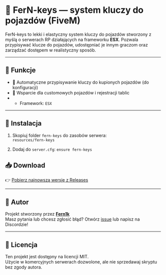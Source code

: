 # 🔑 FerN-keys — system kluczy do pojazdów (FiveM)

FerN-keys to lekki i elastyczny system kluczy do pojazdów stworzony z myślą o serwerach RP działających na frameworku **ESX**. 
Pozwala przypisywać klucze do pojazdów, udostępniać je innym graczom oraz zarządzać dostępem w realistyczny sposób.

---

## 🚗 Funkcje

- 🔐 Automatyczne przypisywanie kluczy do kupionych pojazdów (do konfiguracji)
- 🧠 Wsparcie dla customowych pojazdów i rejestracji tablic
- - Framework: `ESX`

---

## 🔧 Instalacja

1. Skopiuj folder `fern-keys` do zasobów serwera:  
   `resources/fern-keys`

2. Dodaj do `server.cfg`:
 `ensure fern-keys`

## 📥 Download

👉 [Pobierz najnowszą wersję z Releases](https://github.com/Fern1k/FerN-keys/releases)

---

## 👤 Autor

Projekt stworzony przez **[Fern1k](https://github.com/Fern1k)**  
Masz pytania lub chcesz zgłosić błąd? Otwórz [issue](https://github.com/Fern1k/FerN-keys/issues) lub napisz na Discordzie!

---

## 📄 Licencja

Ten projekt jest dostępny na licencji MIT.  
Użycie w komercyjnych serwerach dozwolone, ale nie sprzedawaj skryptu bez zgody autora.
